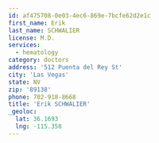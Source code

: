 ```yaml
---
id: af475708-0e03-4ec6-869e-7bcfe62d2e1c
first_name: Erik
last_name: SCHWALIER
license: M.D.
services:
  - hematology
category: doctors
address: '512 Puenta del Rey St'
city: 'Las Vegas'
state: NV
zip: '89138'
phone: 702-918-8668
title: 'Erik SCHWALIER'
_geoloc:
  lat: 36.1693
  lng: -115.358
---
```

